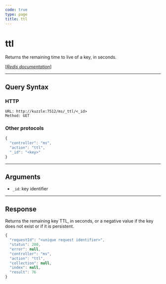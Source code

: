 ```yaml
---
code: true
type: page
title: ttl
---
```


# ttl



Returns the remaining time to live of a key, in seconds.

[[_Redis documentation_]](https://redis.io/commands/ttl)

---

## Query Syntax

### HTTP

```http
URL: http://kuzzle:7512/ms/_ttl/<_id>
Method: GET
```

### Other protocols

```js
{
  "controller": "ms",
  "action": "ttl",
  "_id": "<key>"
}
```

---

## Arguments

- `_id`: key identifier

---

## Response

Returns the remaining key TTL, in seconds, or a negative value if the key does not exist or if it is persistent.

```js
{
  "requestId": "<unique request identifier>",
  "status": 200,
  "error": null,
  "controller": "ms",
  "action": "ttl",
  "collection": null,
  "index": null,
  "result": 76
}
```
